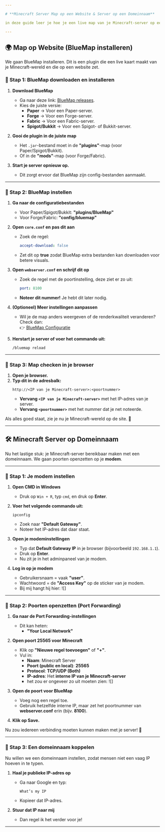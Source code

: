 ```yaml
---

# **Minecraft Server Map op een Website & Server op een Domeinnaam**  

in deze guide leer je hoe je een live map van je Minecraft-server op een website zet en hoe je je server bereikbaar maakt met een domeinnaam.  

---  
```


## **🌍 Map op Website (BlueMap installeren)**  

We gaan BlueMap installeren. Dit is een plugin die een live kaart maakt van je Minecraft-wereld en die op een website zet.  

### **🔹 Stap 1: BlueMap downloaden en installeren**  

1. **Download BlueMap**  
   - Ga naar deze link: [BlueMap releases](https://github.com/BlueMap-Minecraft/BlueMap/releases).  
   - Kies de juiste versie:  
     - **Paper** → Voor een Paper-server.  
     - **Forge** → Voor een Forge-server.  
     - **Fabric** → Voor een Fabric-server.  
     - **Spigot/Bukkit** → Voor een Spigot- of Bukkit-server.  

2. **Gooi de plugin in de juiste map**  
   - Het `.jar`-bestand moet in de **"plugins"**-map (voor Paper/Spigot/Bukkit).  
   - Of in de **"mods"**-map (voor Forge/Fabric).  

3. **Start je server opnieuw op.**  
   - Dit zorgt ervoor dat BlueMap zijn config-bestanden aanmaakt.  

---

### **🔹 Stap 2: BlueMap instellen**  

1. **Ga naar de configuratiebestanden**  
   - Voor Paper/Spigot/Bukkit: **"plugins/BlueMap"**  
   - Voor Forge/Fabric: **"config/bluemap"**  

2. **Open `core.conf` en pas dit aan**  
   - Zoek de regel:  
     ```yaml
     accept-download: false
     ```  
   - Zet dit op **true** zodat BlueMap extra bestanden kan downloaden voor betere visuals.  

3. **Open `webserver.conf` en schrijf dit op**  
   - Zoek de regel met de poortinstelling, deze ziet er zo uit:  
     ```yaml
     port: 8100
     ```  
   - **Noteer dit nummer!** Je hebt dit later nodig.  

4. **(Optioneel) Meer instellingen aanpassen**  
   - Wil je de map anders weergeven of de renderkwaliteit veranderen? Check dan:  
     👉 [BlueMap Configuratie](https://bluemap.bluecolored.de/wiki/Configuration)  

5. **Herstart je server of voer het commando uit:**  
   ```
   /bluemap reload
   ```  

---

### **🔹 Stap 3: Map checken in je browser**  

1. **Open je browser.**  
2. **Typ dit in de adresbalk:**  
   ```
   http://<IP van je Minecraft-server>:<poortnummer>
   ```
   - **Vervang `<IP van je Minecraft-server>`** met het IP-adres van je server.  
   - **Vervang `<poortnummer>`** met het nummer dat je net noteerde.  

Als alles goed staat, zie je nu je Minecraft-wereld op de site. 🎉  

---

## **🛠️ Minecraft Server op Domeinnaam**  

Nu het lastige stuk: je Minecraft-server bereikbaar maken met een domeinnaam. We gaan poorten openzetten op je **modem**.  

---

### **🔹 Stap 1: Je modem instellen**  

1. **Open CMD in Windows**  
   - Druk op `Win + R`, typ `cmd`, en druk op **Enter**.  

2. **Voer het volgende commando uit:**  
   ```
   ipconfig
   ```
   - Zoek naar **"Default Gateway"**.  
   - Noteer het IP-adres dat daar staat.  

3. **Open je modeminstellingen**  
   - Typ dat **Default Gateway IP** in je browser (bijvoorbeeld `192.168.1.1`).  
   - Druk op **Enter**.  
   - Nu zit je in het adminpaneel van je modem.  

4. **Log in op je modem**  
   - Gebruikersnaam = vaak **"user"**.  
   - Wachtwoord = de **"Access Key"** op de sticker van je modem.
   - Bij mij hangt hij hier: ![]

---

### **🔹 Stap 2: Poorten openzetten (Port Forwarding)**  

1. **Ga naar de Port Forwarding-instellingen**  
   - Dit kan heten:  
     - **"Your Local Network"**

2. **Open poort 25565 voor Minecraft**  
   - Klik op **"Nieuwe regel toevoegen"** of **"+"**.  
   - Vul in:  
     - **Naam**: Minecraft Server  
     - **Poort (public en local)**: **25565**  
     - **Protocol**: **TCP/UDP (Both)**  
     - **IP-adres**: Het **interne IP van je Minecraft-server**
     - het zou er ongeveer zo uit moeten zien:
   ![]

3. **Open de poort voor BlueMap**  
   - Voeg nog een regel toe.  
   - Gebruik hetzelfde interne IP, maar zet het poortnummer van **webserver.conf** erin (bijv. **8100**).  

4. **Klik op Save.**  

Nu zou iedereen verbinding moeten kunnen maken met je server! 🚀  

---

### **🔹 Stap 3: Een domeinnaam koppelen**  

Nu willen we een domeinnaam instellen, zodat mensen niet een vaag IP hoeven in te typen.  

1. **Haal je publieke IP-adres op**  
   - Ga naar Google en typ:  
     ```
     What’s my IP
     ```
   - Kopieer dat IP-adres.  

2. **Stuur dat IP naar mij**  
   - Dan regel ik het verder voor je!  

---
